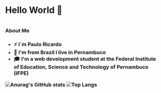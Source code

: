<h1> Hello World 👋 <h1>


<h3> About Me <h3>
  
- ⚡ I`m Paulo Ricardo
- 📍 I'm from Brazil I live in Pernambuco 
- 🎓 I'm a web development student at the Federal Institute of Education, Science and Technology of Pernambuco (IFPE)


![Anurag's GitHub stats](https://github-readme-stats.vercel.app/api?username=PauloRC0&show_icons=true&icon_color=80ff1f&bg_color=282c34&title_color=80ff1f&text_color=ffffff&border_color=80ff1f&line_height=24&hide=prs)
![Top Langs](https://github-readme-stats.vercel.app/api/top-langs/?username=PauloRC0&layout=compact&cache_seconds=1800)
